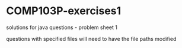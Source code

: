 # COMP103P-exercises1
solutions for java questions - problem sheet 1

questions with specified files will need to have the file paths modified
